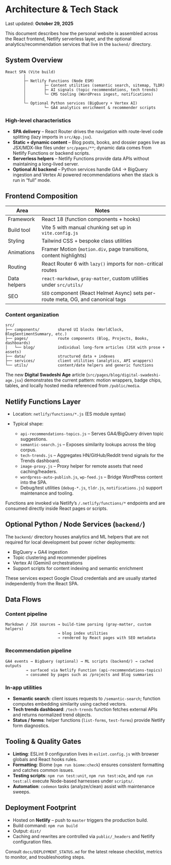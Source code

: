 # Architecture & Tech Stack

Last updated: **October 29, 2025**

This document describes how the personal website is assembled across the React frontend, Netlify serverless layer, and the optional analytics/recommendation services that live in the `backend/` directory.

## System Overview

```
React SPA (Vite build)
        │
        ├─ Netlify Functions (Node ESM)
        │        ├─ Content utilities (semantic search, sitemap, TLDR)
        │        ├─ AI signals (topic recommendations, tech trends)
        │        └─ CMS tooling (WordPress ingest, notifications)
        │
        └─ Optional Python services (BigQuery + Vertex AI)
                 └─ GA4 analytics enrichment & recommender scripts
```

### High-level characteristics

- **SPA delivery** – React Router drives the navigation with route-level code splitting (lazy imports in `src/App.jsx`).
- **Static + dynamic content** – Blog posts, books, and dossier pages live as JSX/MDX-like files under `src/pages/**`; dynamic data comes from Netlify Functions or backend scripts.
- **Serverless helpers** – Netlify Functions provide data APIs without maintaining a long-lived server.
- **Optional AI backend** – Python services handle GA4 → BigQuery ingestion and Vertex AI powered recommendations when the stack is run in “full” mode.

## Frontend Composition

| Area | Notes |
|------|-------|
| Framework | React 18 (function components + hooks) |
| Build tool | Vite 5 with manual chunking set up in `vite.config.js` |
| Styling | Tailwind CSS + bespoke class utilities |
| Animations | Framer Motion (`motion.div`, page transitions, content highlights) |
| Routing | React Router 6 with `lazy()` imports for non-critical routes |
| Data helpers | `react-markdown`, `gray-matter`, custom utilities under `src/utils/` |
| SEO | `SEO` component (React Helmet Async) sets per-route meta, OG, and canonical tags |

### Content organization

```
src/
├── components/        shared UI blocks (WorldClock, BlogSentimentSummary, etc.)
├── pages/             route components (Blog, Projects, Books, dashboards)
│   └── blog/          individual long-form articles (JSX with prose + assets)
├── data/              structured data + indexes
├── services/          client utilities (analytics, API wrappers)
└── utils/             content/date helpers and generic functions
```

The new **Digital Swadeshi Age** article (`src/pages/blog/digital-swadeshi-age.jsx`) demonstrates the current pattern: motion wrappers, badge chips, tables, and locally hosted media referenced from `/public/media`.

## Netlify Functions Layer

- Location: `netlify/functions/*.js` (ES module syntax)
- Typical shape:

  - `api-recommendations-topics.js` – Serves GA4/BigQuery driven topic suggestions.
  - `semantic-search.js` – Exposes similarity lookups across the blog corpus.
  - `tech-trends.js` – Aggregates HN/GitHub/Reddit trend signals for the Trends dashboard.
  - `image-proxy.js` – Proxy helper for remote assets that need caching/headers.
  - `wordpress-auto-publish.js`, `wp-feed.js` – Bridge WordPress content into the SPA.
  - Debug/test utilities (`debug-*.js`, `tldr.js`, `notifications.js`) support maintenance and tooling.

Functions are invoked via Netlify’s `/.netlify/functions/*` endpoints and are consumed directly inside React pages or scripts.

## Optional Python / Node Services (`backend/`)

The `backend/` directory houses analytics and ML helpers that are not required for local development but power richer deployments:

- BigQuery + GA4 ingestion
- Topic clustering and recommender pipelines
- Vertex AI (Gemini) orchestrations
- Support scripts for content indexing and semantic enrichment

These services expect Google Cloud credentials and are usually started independently from the React SPA.

## Data Flows

### Content pipeline

```
Markdown / JSX sources → build-time parsing (gray-matter, custom helpers)
                       → blog index utilities
                       → rendered by React pages with SEO metadata
```

### Recommendation pipeline

```
GA4 events → BigQuery (optional) → ML scripts (backend/) → cached outputs
         → surfaced via Netlify Function (api-recommendations-topics)
         → consumed by pages such as /projects and Blog summaries
```

### In-app utilities

- **Semantic search**: client issues requests to `/semantic-search`; function computes embedding similarity using cached vectors.
- **Tech trends dashboard**: `/tech-trends` function fetches external APIs and returns normalized trend objects.
- **Status / forms**: helper functions (`list-forms`, `test-forms`) provide Netlify form diagnostics.

## Tooling & Quality Gates

- **Linting**: ESLint 9 configuration lives in `eslint.config.js` with browser globals and React hooks rules.
- **Formatting**: Biome (`npm run biome:check`) ensures consistent formatting and catches common issues.
- **Testing scripts**: `npm run test:unit`, `npm run test:e2e`, and `npm run test:all` execute Node-based harnesses under `scripts/`.
- **Automation**: `codemon` tasks (analyze/clean) assist with maintenance sweeps.

## Deployment Footprint

- Hosted on **Netlify** – push to `master` triggers the production build.
- Build command: `npm run build`
- Output: `dist/`
- Caching and rewrites are controlled via `public/_headers` and Netlify configuration files.

Consult `docs/DEPLOYMENT_STATUS.md` for the latest release checklist, metrics to monitor, and troubleshooting steps.

